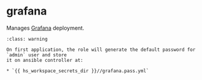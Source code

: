 # grafana

Manages [Grafana](https://grafana.com/grafana/) deployment.

```{admonition} Sensitive data
:class: warning

On first application, the role will generate the default password for `admin` user and store
it on ansible controller at:

* `{{ hs_workspace_secrets_dir }}//grafana.pass.yml`
```

